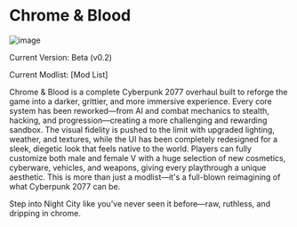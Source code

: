 # Chrome & Blood
![image](https://github.com/user-attachments/assets/e16c83b3-bcf5-44ec-ad41-00847db8a5ea)

  Current Version: Beta (v0.2)
  
  Current Modlist: [Mod List]

Chrome & Blood is a complete Cyberpunk 2077 overhaul built to reforge the game into a darker, grittier, and more immersive experience. Every core system has been reworked—from AI and combat mechanics to stealth, hacking, and progression—creating a more challenging and rewarding sandbox. The visual fidelity is pushed to the limit with upgraded lighting, weather, and textures, while the UI has been completely redesigned for a sleek, diegetic look that feels native to the world. Players can fully customize both male and female V with a huge selection of new cosmetics, cyberware, vehicles, and weapons, giving every playthrough a unique aesthetic. This is more than just a modlist—it's a full-blown reimagining of what Cyberpunk 2077 can be.

Step into Night City like you've never seen it before—raw, ruthless, and dripping in chrome.
